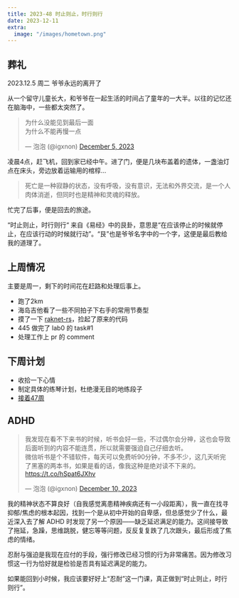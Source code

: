 ```yaml
---
title: 2023-48 时止则止，时行则行
date: 2023-12-11
extra:
  image: "/images/hometown.png"
---
```


## 葬礼

2023.12.5 周二 爷爷永远的离开了

从一个留守儿童长大，和爷爷在一起生活的时间占了童年的一大半。以往的记忆还在脑海中，一些都太突然了。

<blockquote class="twitter-tweet" data-media-max-width="560"><p lang="zh" dir="ltr">为什么没能见到最后一面<br>为什么不能再慢一点</p>&mdash; 泡泡 (@igxnon) <a href="https://twitter.com/igxnon/status/1731995045568610587?ref_src=twsrc%5Etfw">December 5, 2023</a></blockquote>

凌晨4点，赶飞机，回到家已经中午。进了门，便是几块布盖着的遗体，一盏油灯点在床头，旁边放着运输用的棺椁...

> 死亡是一种寂静的状态，没有呼吸，没有意识，无法和外界交流，是一个人肉体消逝，但同时也是精神和灵魂的释放。

忙完了后事，便是回去的旅途。

“时止则止，时行则行“ 来自《易经》中的艮卦，意思是“在应该停止的时候就停止，在应该行动的时候就行动”。“艮”也是爷爷名字中的一个字，这便是最后教给我的道理了。


## 上周情况

主要是周一，剩下的时间花在赶路和处理后事上。

- 跑了2km
- 海岛吉他看了一些不同拍子下右手的常用节奏型
- 摸了一下 [raknet-rs](https://github.com/iGxnon/raknet-rs)，捡起了原来的代码
- 445 做完了 lab0 的 task#1
- 处理工作上 pr 的 comment

## 下周计划

- 收拾一下心情
- 制定具体的练琴计划，杜绝漫无目的地练段子
- [接着47周](/zh/weekly/2023-47/)

## ADHD

<blockquote class="twitter-tweet" data-media-max-width="560"><p lang="zh" dir="ltr">我发现在看不下来书的时候，听书会好一些，不过偶尔会分神，这也会导致后面听到的内容不能连贯，所以就需要强迫自己仔细去听。<br>微信听书是个不错软件，每天可以免费听90分钟，不多不少，这几天听完了黑塞的两本书，如果是看的话，像我这种是绝对读不下来的。 <a href="https://t.co/hSpat6JXhv">https://t.co/hSpat6JXhv</a></p>&mdash; 泡泡 (@igxnon) <a href="https://twitter.com/igxnon/status/1733799475167277119?ref_src=twsrc%5Etfw">December 10, 2023</a></blockquote> <script async src="https://platform.twitter.com/widgets.js" charset="utf-8"></script>

我的精神状态不算良好（自我感觉离患精神疾病还有一小段距离），我一直在找寻抑郁/焦虑的根本起因，找到一个是从初中开始的自卑感，但总感觉少了什么，最近深入去了解 ADHD 时发现了另一个原因——缺乏延迟满足的能力。这间接导致了拖延，急躁，思维跳脱，健忘等等问题，反反复复跌了几次跟头，最后形成了焦虑的情绪。

忍耐与强迫是我现在应付的手段，强行修改已经习惯的行为非常痛苦。因为修改习惯这一行为恰好就是检验是否具有延迟满足的能力。

如果能回到小时候，我应该要好好上“忍耐”这一门课，真正做到“时止则止，时行则行”。
